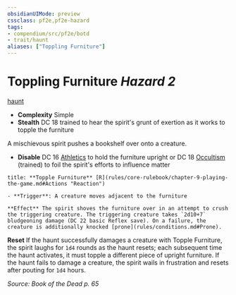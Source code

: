 ```yaml
---
obsidianUIMode: preview
cssclass: pf2e,pf2e-hazard
tags:
- compendium/src/pf2e/botd
- trait/haunt
aliases: ["Toppling Furniture"]
---
```

# Toppling Furniture *Hazard 2*  
[haunt](haunt.md "Haunt Hazard Trait")  

- **Complexity** Simple
- **Stealth** DC 18 trained to hear the spirit's grunt of exertion as it works to topple the furniture  

A mischievous spirit pushes a bookshelf over onto a creature.

- **Disable** DC 16 [Athletics](skills.md#Athletics) to hold the furniture upright or DC 18 [Occultism](skills.md#Occultism) (trained) to foil the spirit's efforts to influence matter  

```ad-embed-ability
title: **Topple Furniture** [R](rules/core-rulebook/chapter-9-playing-the-game.md#Actions "Reaction")

- **Trigger**: A creature moves adjacent to the furniture

**Effect** The spirit shoves the furniture over in an attempt to crush the triggering creature. The triggering creature takes `2d10+7` bludgeoning damage (DC 22 basic Reflex save). On a failure, the creature is additionally knocked [prone](rules/conditions.md#Prone).
```

**Reset** If the haunt successfully damages a creature with Topple Furniture, the spirit laughs for `1d4` rounds as the haunt resets; each subsequent time the haunt activates, it must topple a different piece of upright furniture. If the haunt fails to damage a creature, the spirit wails in frustration and resets after pouting for `1d4` hours.  

*Source: Book of the Dead p. 65*